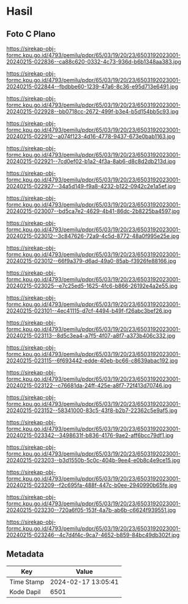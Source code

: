 # Hasil

## Foto C Plano

https://sirekap-obj-formc.kpu.go.id/4793/pemilu/pdpr/65/03/19/20/23/6503192023001-20240215-022836--ca88c620-0332-4c73-936d-b6b1348aa383.jpg

https://sirekap-obj-formc.kpu.go.id/4793/pemilu/pdpr/65/03/19/20/23/6503192023001-20240215-022844--fbdbbe60-1239-47a6-8c36-e95d713e6491.jpg

https://sirekap-obj-formc.kpu.go.id/4793/pemilu/pdpr/65/03/19/20/23/6503192023001-20240215-022928--bb0718cc-2672-499f-b3e4-b5d154bb5c93.jpg

https://sirekap-obj-formc.kpu.go.id/4793/pemilu/pdpr/65/03/19/20/23/6503192023001-20240215-022912--a074f123-4d16-4778-9437-673e0bab1163.jpg

https://sirekap-obj-formc.kpu.go.id/4793/pemilu/pdpr/65/03/19/20/23/6503192023001-20240215-022921--7cd0ef02-b1a2-4f3a-8ab6-d8c8d2db213d.jpg

https://sirekap-obj-formc.kpu.go.id/4793/pemilu/pdpr/65/03/19/20/23/6503192023001-20240215-022927--34a5d149-f9a8-4232-b122-0942c2e1a5ef.jpg

https://sirekap-obj-formc.kpu.go.id/4793/pemilu/pdpr/65/03/19/20/23/6503192023001-20240215-023007--bd5ca7e2-4629-4b41-86dc-2b8225ba4597.jpg

https://sirekap-obj-formc.kpu.go.id/4793/pemilu/pdpr/65/03/19/20/23/6503192023001-20240215-023012--3c847626-72a9-4c5d-8772-48a0f995e25e.jpg

https://sirekap-obj-formc.kpu.go.id/4793/pemilu/pdpr/65/03/19/20/23/6503192023001-20240215-023012--66f9a379-d6ad-49a0-85ab-f3926fe88166.jpg

https://sirekap-obj-formc.kpu.go.id/4793/pemilu/pdpr/65/03/19/20/23/6503192023001-20240215-023025--e7c25ed5-1625-4fc6-b866-26192e4a2e55.jpg

https://sirekap-obj-formc.kpu.go.id/4793/pemilu/pdpr/65/03/19/20/23/6503192023001-20240215-023101--4ec41115-d7cf-4494-b49f-f26abc3bef26.jpg

https://sirekap-obj-formc.kpu.go.id/4793/pemilu/pdpr/65/03/19/20/23/6503192023001-20240215-023113--8d5c3ea4-a7f5-4f07-a8f7-a373b406c332.jpg

https://sirekap-obj-formc.kpu.go.id/4793/pemilu/pdpr/65/03/19/20/23/6503192023001-20240215-023115--6f693442-edde-40eb-bc66-c8639abac192.jpg

https://sirekap-obj-formc.kpu.go.id/4793/pemilu/pdpr/65/03/19/20/23/6503192023001-20240215-023122--c76681da-24ff-425e-a8f7-72f413d70746.jpg

https://sirekap-obj-formc.kpu.go.id/4793/pemilu/pdpr/65/03/19/20/23/6503192023001-20240215-023152--58341000-83c5-43f8-b2b7-22362c5e9af5.jpg

https://sirekap-obj-formc.kpu.go.id/4793/pemilu/pdpr/65/03/19/20/23/6503192023001-20240215-023342--3498631f-b836-4176-9ae2-aff6bcc79df1.jpg

https://sirekap-obj-formc.kpu.go.id/4793/pemilu/pdpr/65/03/19/20/23/6503192023001-20240215-023203--b3d1550b-5c0c-404b-9ee4-e0b8c4e9ce15.jpg

https://sirekap-obj-formc.kpu.go.id/4793/pemilu/pdpr/65/03/19/20/23/6503192023001-20240215-023209--f2c695fa-488f-447c-b0ee-2940990b65fe.jpg

https://sirekap-obj-formc.kpu.go.id/4793/pemilu/pdpr/65/03/19/20/23/6503192023001-20240215-023230--720a6f05-153f-4a7b-ab6b-c6624f939551.jpg

https://sirekap-obj-formc.kpu.go.id/4793/pemilu/pdpr/65/03/19/20/23/6503192023001-20240215-023246--4c7d4f4c-9ca7-4652-b859-84bc49db302f.jpg


## Metadata

| Key        | Value               |
| ---------- | ------------------- |
| Time Stamp | 2024-02-17 13:05:41 |
| Kode Dapil | 6501                |



